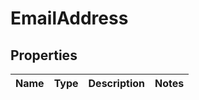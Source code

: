 # EmailAddress

## Properties
Name | Type | Description | Notes
------------ | ------------- | ------------- | -------------
